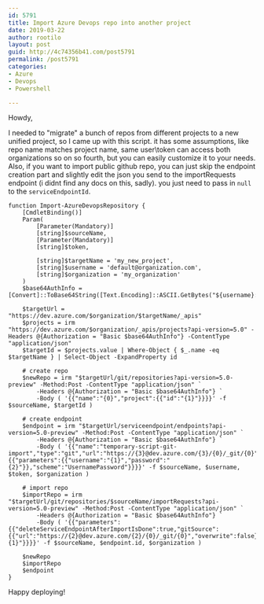 ```yaml
---
id: 5791
title: Import Azure Devops repo into another project
date: 2019-03-22
author: rootilo
layout: post
guid: http://4c74356b41.com/post5791
permalink: /post5791
categories:
- Azure
- Devops
- Powershell

---
```


Howdy,

I needed to "migrate" a bunch of repos from different projects to a new unified project, so I came up with this script. it has some assumptions, like repo name matches project name, same user\token can access both organizations so on so fourth, but you can easily customize it to your needs. Also, if you want to import public github repo, you can just skip the endpoint creation part and slightly edit the json you send to the importRequests endpoint (i didnt find any docs on this, sadly). you just need to pass in `null` to the `serviceEndpointId`.

```
function Import-AzureDevopsRepository {
    [CmdletBinding()]
    Param(
        [Parameter(Mandatory)]
        [string]$sourceName,
        [Parameter(Mandatory)]
        [string]$token,
        
        [string]$targetName = 'my_new_project',
        [string]$username = 'default@organization.com',
        [string]$organization = 'my_organization'
    )
    $base64AuthInfo = [Convert]::ToBase64String([Text.Encoding]::ASCII.GetBytes("${username}:$token"))

    $targetUrl = "https://dev.azure.com/$organization/$targetName/_apis"
    $projects = irm "https://dev.azure.com/$organization/_apis/projects?api-version=5.0" -Headers @{Authorization = "Basic $base64AuthInfo"} -ContentType "application/json"
    $targetId = $projects.value | Where-Object { $_.name -eq $targetName } | Select-Object -ExpandProperty id

    # create repo
    $newRepo = irm "$targetUrl/git/repositories?api-version=5.0-preview" -Method:Post -ContentType "application/json" `
        -Headers @{Authorization = "Basic $base64AuthInfo"} `
        -Body ( '{{"name":"{0}","project":{{"id":"{1}"}}}}' -f $sourceName, $targetId )

    # create endpoint
    $endpoint = irm "$targetUrl/serviceendpoint/endpoints?api-version=5.0-preview" -Method:Post -ContentType "application/json" `
        -Headers @{Authorization = "Basic $base64AuthInfo"} `
        -Body ( '{{"name":"temporary-script-git-import","type":"git","url":"https://{3}@dev.azure.com/{3}/{0}/_git/{0}","authorization":{{"parameters":{{"username":"{1}","password":"{2}"}},"scheme":"UsernamePassword"}}}}' -f $sourceName, $username, $token, $organization )

    # import repo
    $importRepo = irm "$targetUrl/git/repositories/$sourceName/importRequests?api-version=5.0-preview" -Method:Post -ContentType "application/json" `
        -Headers @{Authorization = "Basic $base64AuthInfo"} `
        -Body ( '{{"parameters":{{"deleteServiceEndpointAfterImportIsDone":true,"gitSource":{{"url":"https://{2}@dev.azure.com/{2}/{0}/_git/{0}","overwrite":false}},"tfvcSource":null,"serviceEndpointId":"{1}"}}}}' -f $sourceName, $endpoint.id, $organization )

    $newRepo
    $importRepo
    $endpoint
}
```

Happy deploying!